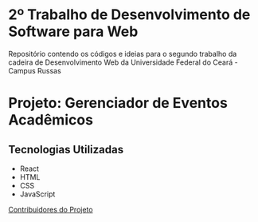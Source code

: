 # 2º Trabalho de Desenvolvimento de Software para Web
Repositório contendo os códigos e ideias para o segundo trabalho da cadeira de Desenvolvimento Web da Universidade Federal do Ceará - Campus Russas

# Projeto: Gerenciador de Eventos Acadêmicos

## Tecnologias Utilizadas
- React
- HTML
- CSS
- JavaScript

[Contribuidores do Projeto](https://github.com/evnrodr/trabalho-web-2/blob/master/CONTRIBUTORS.md)
